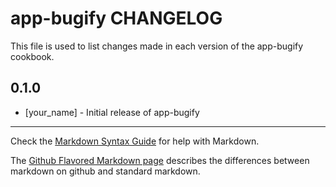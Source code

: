 app-bugify CHANGELOG
====================

This file is used to list changes made in each version of the app-bugify cookbook.

0.1.0
-----
- [your_name] - Initial release of app-bugify

- - -
Check the [Markdown Syntax Guide](http://daringfireball.net/projects/markdown/syntax) for help with Markdown.

The [Github Flavored Markdown page](http://github.github.com/github-flavored-markdown/) describes the differences between markdown on github and standard markdown.
